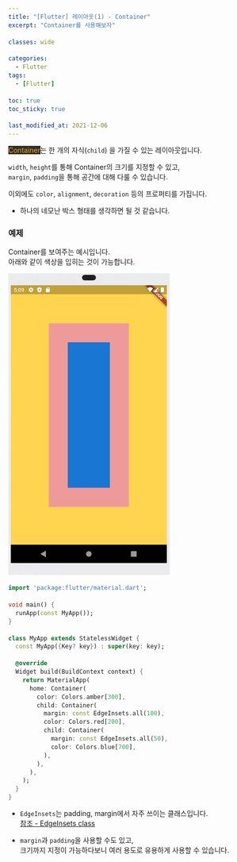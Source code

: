 ```yaml
---
title: "[Flutter] 레이아웃(1) - Container"
excerpt: "Container를 사용해보자"

classes: wide

categories:
  - Flutter
tags:
  - [Flutter]

toc: true
toc_sticky: true

last_modified_at: 2021-12-06
---
```


<mark style="background-color: #2e2e2e; color: orange;">Container</mark>는 한 개의 자식(`child`) 을 가질 수 있는 레이아웃입니다.   

`width`, `height`를 통해 Container의 크기를 지정할 수 있고,   
`margin`, `padding`을 통해 공간에 대해 다룰 수 있습니다.

이외에도 `color`, `alignment`, `decoration` 등의 프로퍼티를 가집니다.

* 하나의 네모난 박스 형태를 생각하면 될 것 같습니다.

### 예제

Container를 보여주는 예시입니다.   
아래와 같이 색상을 입히는 것이 가능합니다.

![image](/images/flutter-image/container_sample.png)

```dart
import 'package:flutter/material.dart';

void main() {
  runApp(const MyApp());
}

class MyApp extends StatelessWidget {
  const MyApp({Key? key}) : super(key: key);

  @override
  Widget build(BuildContext context) {
    return MaterialApp(
      home: Container(
        color: Colors.amber[300],
        child: Container(
          margin: const EdgeInsets.all(100),
          color: Colors.red[200],
          child: Container(
            margin: const EdgeInsets.all(50),
            color: Colors.blue[700],
          ),
        ),
      ),
    );
  }
}
```

* `EdgeInsets`는 padding, margin에서 자주 쓰이는 클래스입니다.   
[참조 - EdgeInsets class](https://api.flutter.dev/flutter/painting/EdgeInsets-class.html)

* `margin`과 `padding`을 사용할 수도 있고,   
크기까지 지정이 가능하다보니 여러 용도로 유용하게 사용할 수 있습니다.
